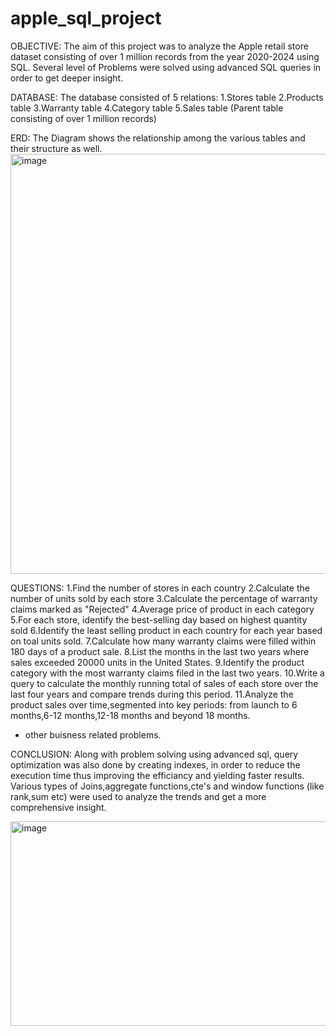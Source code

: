 # apple_sql_project
OBJECTIVE:
The aim of this project was to analyze the Apple retail store dataset consisting of over 1 million records from the year 2020-2024 using SQL.
Several level of Problems were solved using advanced SQL queries in order to get deeper insight.


DATABASE:
The database consisted of 5 relations:
1.Stores table
2.Products table
3.Warranty table
4.Category table
5.Sales table (Parent table consisting of over 1 million records)


ERD:
The Diagram shows the relationship among the various tables and their structure as well.
<img width="1108" height="672" alt="image" src="https://github.com/user-attachments/assets/7cbe826d-4677-47dc-bd29-25efbef34919" />


QUESTIONS:
1.Find the number of stores in each country
2.Calculate the number of units sold by each store
3.Calculate the percentage of warranty claims marked as "Rejected"
4.Average price of product in each category
5.For each store, identify the best-selling day based on highest quantity sold
6.Identify the least selling product in each country for each year based on toal units sold.
7.Calculate how many warranty claims were filled within 180 days of a product sale.
8.List the months in the last two years where sales exceeded 20000 units in the United States.
9.Identify the product category with the most warranty claims filed in the last two years.
10.Write a query to calculate the monthly running total of sales of each store over the last four years and compare trends during this period.
11.Analyze the product sales over time,segmented into key periods: from launch to 6 months,6-12 months,12-18 months and beyond 18 months.
+ other buisness related problems.

CONCLUSION:
Along with problem solving using advanced sql, query optimization was also done by creating indexes, in order to reduce the execution time thus improving the efficiancy and yielding faster results.
Various types of Joins,aggregate functions,cte's and window functions (like rank,sum etc) were used to analyze the trends and get a more comprehensive insight.

<img width="571" height="327" alt="image" src="https://github.com/user-attachments/assets/daf4de2f-91e1-4d94-a23a-10578025a0c9" />
